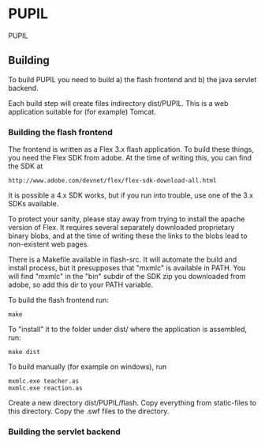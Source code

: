# PUPIL
PUPIL

## Building

To build PUPIL you need to build a) the flash frontend and b) the java 
servlet backend.

Each build step will create files indirectory dist/PUPIL. This is a web 
application suitable for (for example) Tomcat. 

### Building the flash frontend

The frontend is written as a Flex 3.x flash application. To build these
things, you need the Flex SDK from adobe. At the time of writing this, 
you can find the SDK at 

    http://www.adobe.com/devnet/flex/flex-sdk-download-all.html

It is possible a 4.x SDK works, but if you run into trouble, use one of
the 3.x SDKs available. 

To protect your sanity, please stay away from trying to install the 
apache version of Flex. It requires several separately downloaded
proprietary binary blobs, and at the time of writing these the links 
to the blobs lead to non-existent web pages.

There is a Makefile available in flash-src. It will automate the build
and install process, but it presupposes that "mxmlc" is available in 
PATH. You will find "mxmlc" in the "bin" subdir of the SDK zip you 
downloaded from adobe, so add this dir to your PATH variable. 

To build the flash frontend run:

    make 

To "install" it to the folder under dist/ where the application is 
assembled, run:

    make dist

To build manually (for example on windows), run

    mxmlc.exe teacher.as
    mxmlc.exe reaction.as

Create a new directory dist/PUPIL/flash. Copy everything from 
static-files to this directory. Copy the .swf files to the directory.

### Building the servlet backend


